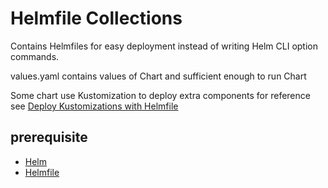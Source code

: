 # Helmfile Collections

Contains Helmfiles for easy deployment instead of writing Helm CLI option commands.

values.yaml contains values of Chart and sufficient enough to run Chart

Some chart use Kustomization to deploy extra components for reference see [Deploy Kustomizations with Helmfile](https://github.com/roboll/helmfile/blob/master/docs/advanced-features.md#deploy-kustomizations-with-helmfile)

## prerequisite

- [Helm](https://helm.sh/)
- [Helmfile](https://github.com/helmfile/helmfile)
